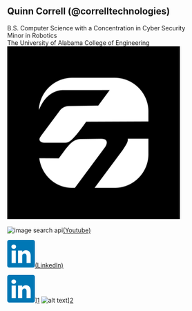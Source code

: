 ## Quinn Correll (@correlltechnologies)
B.S. Computer Science with a Concentration in Cyber Security\
Minor in Robotics\
The University of Alabama College of Engineering\
![Correll Technologies](logo.png)

<!-- display the social media buttons in your README -->

![image search api](https://user-images.githubusercontent.com/110724391/184472398-c590b47c-e1f2-41f8-87e6-2a1f68e8850d.png)[(Youtube)](https://www.youtube.com/watch?v=3HIr0imLgxM)


![test](https://raw.githubusercontent.com/CLorant/readme-social-icons/refs/heads/main/large/filled/linkedin.svg)[(LinkedIn)](www.test.com)

![alt text][1.2]][1]
![alt text][2.2]][2]

[1.2]: https://raw.githubusercontent.com/CLorant/readme-social-icons/refs/heads/main/large/filled/linkedin.svg
[2.2]: http://i.imgur.com/9I6NRUm.png (github icon)

[1]: http://www.twitter.com/carlsednaoui
[2]: http://www.facebook.com/sednaoui
